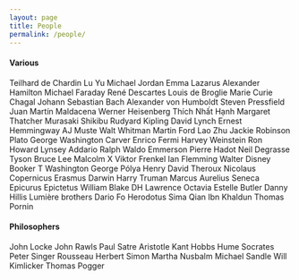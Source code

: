 ```yaml
---
layout: page
title: People
permalink: /people/
---
```


#### Various

Teilhard de Chardin
Lu Yu
Michael Jordan
Emma Lazarus
Alexander Hamilton
Michael Faraday
René Descartes
Louis de Broglie
Marie Curie
Chagal
Johann Sebastian Bach
Alexander von Humboldt
Steven Pressfield
Juan Martín Maldacena
Werner Heisenberg
Thích Nhất Hạnh
Margaret Thatcher
Murasaki Shikibu
Rudyard Kipling
David Lynch
Ernest Hemmingway
AJ Muste
Walt Whitman
Martin Ford
Lao Zhu
Jackie Robinson
Plato
George Washington Carver
Enrico Fermi
Harvey Weinstein
Ron Howard
Lynsey Addario
Ralph Waldo Emmerson
Pierre Hadot
Neil Degrasse Tyson
Bruce Lee
Malcolm X
Viktor Frenkel
Ian Flemming
Walter Disney
Booker T Washington
George Pólya
Henry David Theroux
Nicolaus Copernicus
Erasmus Darwin
Harry Truman
Marcus Aurelius
Seneca
Epicurus
Epictetus
William Blake
DH Lawrence
Octavia Estelle Butler
Danny Hillis
Lumière brothers
Dario Fo
Herodotus
Sima Qian
Ibn Khaldun
Thomas Pornin

#### Philosophers

John Locke
John Rawls
Paul Satre
Aristotle
Kant
Hobbs
Hume
Socrates
Peter Singer
Rousseau
Herbert Simon
Martha Nusbalm
Michael Sandle
Will Kimlicker
Thomas Pogger